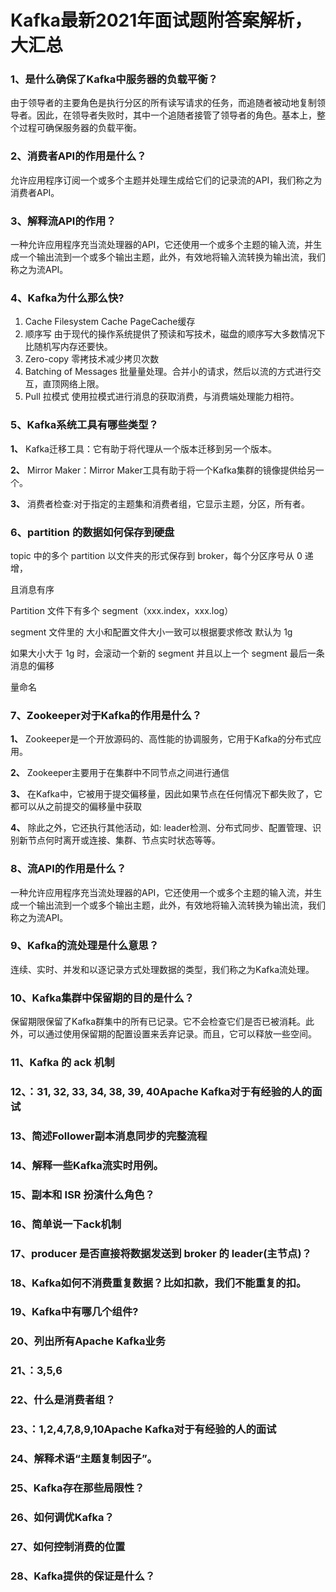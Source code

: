 # Kafka最新2021年面试题附答案解析，大汇总

### 1、是什么确保了Kafka中服务器的负载平衡？

由于领导者的主要角色是执行分区的所有读写请求的任务，而追随者被动地复制领导者。因此，在领导者失败时，其中一个追随者接管了领导者的角色。基本上，整个过程可确保服务器的负载平衡。


### 2、消费者API的作用是什么？

允许应用程序订阅一个或多个主题并处理生成给它们的记录流的API，我们称之为消费者API。


### 3、解释流API的作用？

一种允许应用程序充当流处理器的API，它还使用一个或多个主题的输入流，并生成一个输出流到一个或多个输出主题，此外，有效地将输入流转换为输出流，我们称之为流API。


### 4、Kafka为什么那么快?

1. Cache Filesystem Cache PageCache缓存
2. 顺序写 由于现代的操作系统提供了预读和写技术，磁盘的顺序写大多数情况下比随机写内存还要快。
3. Zero-copy 零拷技术减少拷贝次数
4. Batching of Messages 批量量处理。合并小的请求，然后以流的方式进行交互，直顶网络上限。
5. Pull 拉模式 使用拉模式进行消息的获取消费，与消费端处理能力相符。


### 5、Kafka系统工具有哪些类型？

**1、** Kafka迁移工具：它有助于将代理从一个版本迁移到另一个版本。

**2、** Mirror Maker：Mirror Maker工具有助于将一个Kafka集群的镜像提供给另一个。

**3、** 消费者检查:对于指定的主题集和消费者组，它显示主题，分区，所有者。


### 6、partition 的数据如何保存到硬盘

topic 中的多个 partition 以文件夹的形式保存到 broker，每个分区序号从 0 递增，

且消息有序

Partition 文件下有多个 segment（xxx.index，xxx.log）

segment 文件里的 大小和配置文件大小一致可以根据要求修改 默认为 1g

如果大小大于 1g 时，会滚动一个新的 segment 并且以上一个 segment 最后一条消息的偏移

量命名


### 7、Zookeeper对于Kafka的作用是什么？

**1、** Zookeeper是一个开放源码的、高性能的协调服务，它用于Kafka的分布式应用。

**2、** Zookeeper主要用于在集群中不同节点之间进行通信

**3、** 在Kafka中，它被用于提交偏移量，因此如果节点在任何情况下都失败了，它都可以从之前提交的偏移量中获取

**4、** 除此之外，它还执行其他活动，如: leader检测、分布式同步、配置管理、识别新节点何时离开或连接、集群、节点实时状态等等。


### 8、流API的作用是什么？

一种允许应用程序充当流处理器的API，它还使用一个或多个主题的输入流，并生成一个输出流到一个或多个输出主题，此外，有效地将输入流转换为输出流，我们称之为流API。


### 9、Kafka的流处理是什么意思？

连续、实时、并发和以逐记录方式处理数据的类型，我们称之为Kafka流处理。


### 10、Kafka集群中保留期的目的是什么？

保留期限保留了Kafka群集中的所有已记录。它不会检查它们是否已被消耗。此外，可以通过使用保留期的配置设置来丢弃记录。而且，它可以释放一些空间。


### 11、Kafka 的 ack 机制
### 12、：31, 32, 33, 34, 38, 39, 40Apache Kafka对于有经验的人的面试
### 13、简述Follower副本消息同步的完整流程
### 14、解释一些Kafka流实时用例。
### 15、副本和 ISR 扮演什么角色？
### 16、简单说一下ack机制
### 17、producer 是否直接将数据发送到 broker 的 leader(主节点)？
### 18、Kafka如何不消费重复数据？比如扣款，我们不能重复的扣。
### 19、Kafka中有哪几个组件?
### 20、列出所有Apache Kafka业务
### 21、：3,5,6
### 22、什么是消费者组？
### 23、：1,2,4,7,8,9,10Apache Kafka对于有经验的人的面试
### 24、解释术语“主题复制因子”。
### 25、Kafka存在那些局限性？
### 26、如何调优Kafka？
### 27、如何控制消费的位置
### 28、Kafka提供的保证是什么？





